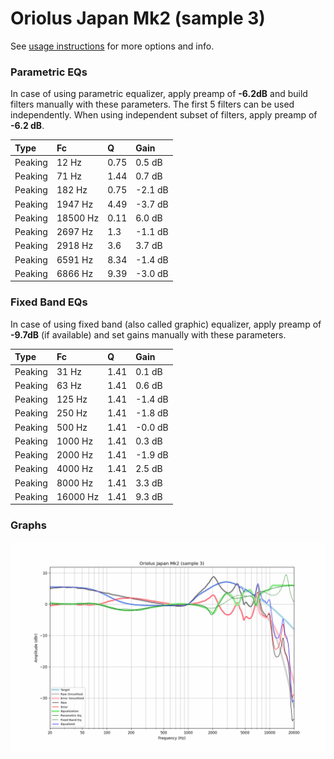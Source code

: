 # Oriolus Japan Mk2 (sample 3)
See [usage instructions](https://github.com/jaakkopasanen/AutoEq#usage) for more options and info.

### Parametric EQs
In case of using parametric equalizer, apply preamp of **-6.2dB** and build filters manually
with these parameters. The first 5 filters can be used independently.
When using independent subset of filters, apply preamp of **-6.2 dB**.

| Type    | Fc       |    Q | Gain    |
|:--------|:---------|:-----|:--------|
| Peaking | 12 Hz    | 0.75 | 0.5 dB  |
| Peaking | 71 Hz    | 1.44 | 0.7 dB  |
| Peaking | 182 Hz   | 0.75 | -2.1 dB |
| Peaking | 1947 Hz  | 4.49 | -3.7 dB |
| Peaking | 18500 Hz | 0.11 | 6.0 dB  |
| Peaking | 2697 Hz  | 1.3  | -1.1 dB |
| Peaking | 2918 Hz  | 3.6  | 3.7 dB  |
| Peaking | 6591 Hz  | 8.34 | -1.4 dB |
| Peaking | 6866 Hz  | 9.39 | -3.0 dB |

### Fixed Band EQs
In case of using fixed band (also called graphic) equalizer, apply preamp of **-9.7dB**
(if available) and set gains manually with these parameters.

| Type    | Fc       |    Q | Gain    |
|:--------|:---------|:-----|:--------|
| Peaking | 31 Hz    | 1.41 | 0.1 dB  |
| Peaking | 63 Hz    | 1.41 | 0.6 dB  |
| Peaking | 125 Hz   | 1.41 | -1.4 dB |
| Peaking | 250 Hz   | 1.41 | -1.8 dB |
| Peaking | 500 Hz   | 1.41 | -0.0 dB |
| Peaking | 1000 Hz  | 1.41 | 0.3 dB  |
| Peaking | 2000 Hz  | 1.41 | -1.9 dB |
| Peaking | 4000 Hz  | 1.41 | 2.5 dB  |
| Peaking | 8000 Hz  | 1.41 | 3.3 dB  |
| Peaking | 16000 Hz | 1.41 | 9.3 dB  |

### Graphs
![](./Oriolus%20Japan%20Mk2%20(sample%203).png)